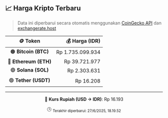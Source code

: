 

<!-- HARGA_KRIPTO -->
## 📈 Harga Kripto Terbaru

> Data ini diperbarui secara otomatis menggunakan [CoinGecko API](https://www.coingecko.com/) dan [exchangerate.host](https://exchangerate.host/)

<div align="center">

| 🪙 Token | 💰 Harga (IDR) |
|:------:|---------------:|
| 🟠 **Bitcoin (BTC)**   | Rp 1.735.099.934 |
| 🔵 **Ethereum (ETH)**  | Rp 39.721.977 |
| 🟣 **Solana (SOL)**    | Rp 2.303.631 |
| 🟢 **Tether (USDT)**   | Rp 16.208 |

---

💱 **Kurs Rupiah (USD → IDR)**: Rp 16.193

🕒 <sub>Terakhir diperbarui: 27/6/2025, 18.19.52</sub>

</div>
<!-- /HARGA_KRIPTO -->